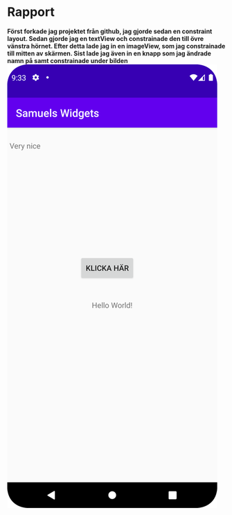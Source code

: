 
# Rapport

**Först forkade jag projektet från github, jag gjorde sedan en constraint layout. Sedan gjorde jag en
textView och constrainade den till övre vänstra hörnet. Efter detta lade jag in en imageView, som jag 
constrainade till mitten av skärmen. Sist lade jag även in en knapp som jag ändrade namn på samt constrainade
under bilden ![img.png](img.png)** 



